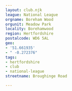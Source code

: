 ```yaml
---
layout: club.njk
league: National League
orgname: Boreham Wood
orgunit: Meadow Park
locality: Borehamwood
region: Hertfordshire
postalcode: WD6 5AL
geo:
- '51.661935'
- " -0.272376"
tags:
- hertfordshire
- club
- national-league
streetname: Broughinge Road

---
```

